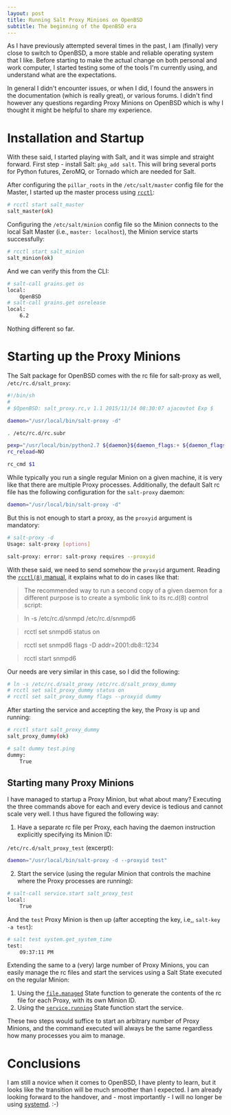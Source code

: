 ```yaml
---
layout: post
title: Running Salt Proxy Minions on OpenBSD
subtitle: The beginning of the OpenBSD era
---
```


As I have previously attempted several times in the past, I am (finally) very
close to switch to OpenBSD, a more stable and reliable operating system that I
like. Before starting to make the actual change on both personal and work
computer, I started testing some of the tools I'm currently using, and understand
what are the expectations.

In general I didn't encounter issues, or when I did, I found the answers
in the documentation (which is really great), or various forums. I didn't find
however any questions regarding Proxy Minions on OpenBSD which is why I thought
it might be helpful to share my experience.

Installation and Startup
========================

With these said, I started playing with Salt, and it was simple and straight
forward. First step - install Salt: ``pkg_add salt``. This will bring several
ports for Python futures, ZeroMQ, or Tornado which are needed for Salt.

After configuring the ``pillar_roots`` in the ``/etc/salt/master`` config file
for the Master, I started up the master process using
[``rcctl``](https://man.openbsd.org/rcctl):

```bash
# rcctl start salt_master
salt_master(ok)
```

Configuring the ``/etc/salt/minion`` config file so the Minion connects to the
local Salt Master (i.e., ``master: localhost``), the Minion service starts
successfully:

```bash
# rcctl start salt_minion
salt_minion(ok)
```

And we can verify this from the CLI:

```bash
# salt-call grains.get os
local:
    OpenBSD
# salt-call grains.get osrelease
local:
    6.2
```

Nothing different so far.


Starting up the Proxy Minions
=============================

The Salt package for OpenBSD comes with the rc file for salt-proxy as well,
``/etc/rc.d/salt_proxy``:

```bash
#!/bin/sh
#
# $OpenBSD: salt_proxy.rc,v 1.1 2015/11/14 08:30:07 ajacoutot Exp $

daemon="/usr/local/bin/salt-proxy -d"

. /etc/rc.d/rc.subr

pexp="/usr/local/bin/python2.7 ${daemon}${daemon_flags:+ ${daemon_flags}}"
rc_reload=NO

rc_cmd $1
```

While typically you run a single regular Minion on a given machine, it is very
like that there are multiple Proxy processes. Additionally, the default Salt rc
file has the following configuration for the ``salt-proxy`` daemon:

```bash
daemon="/usr/local/bin/salt-proxy -d"
```

But this is not enough to start a proxy, as the ``proxyid`` argument is
mandatory:

```bash
# salt-proxy -d
Usage: salt-proxy [options]

salt-proxy: error: salt-proxy requires --proxyid
```

With these said, we need to send somehow the ``proxyid`` argument. Reading the
[``rcctl(8)`` manual](https://man.openbsd.org/rcctl), it explains what to do
in cases like that:

> The recommended way to run a second copy of a given daemon for a different
> purpose is to create a symbolic link to its rc.d(8) control script:

> ln -s /etc/rc.d/snmpd /etc/rc.d/snmpd6 

> rcctl set snmpd6 status on 

> rcctl set snmpd6 flags -D addr=2001:db8::1234 

> rcctl start snmpd6

Our needs are very similar in this case, so I did the following:

```bash
# ln -s /etc/rc.d/salt_proxy /etc/rc.d/salt_proxy_dummy
# rcctl set salt_proxy_dummy status on
# rcctl set salt_proxy_dummy flags --proxyid dummy
```

After starting the service and accepting the key, the Proxy is up and running:

```bash
# rcctl start salt_proxy_dummy
salt_proxy_dummy(ok)
```

```bash
# salt dummy test.ping
dummy:
    True
```

Starting many Proxy Minions
---------------------------

I have managed to startup a Proxy Minion, but what about many? Executing the
three commands above for each and every device is tedious and cannot scale very
well. I thus have figured the following way:

1) Have a separate rc file per Proxy, each having the daemon instruction
   explicitly specifying its Minion ID:

``/etc/rc.d/salt_proxy_test`` (excerpt):

```bash
daemon="/usr/local/bin/salt-proxy -d --proxyid test"
```

2) Start the service (using the regular Minion that controls the machine where
   the Proxy processes are running):

```bash
# salt-call service.start salt_proxy_test
local:
    True
```

And the ``test`` Proxy Minion is then up (after accepting the key, i.e,,
``salt-key -a test``):

```bash
# salt test system.get_system_time
test:
    09:37:11 PM
```

Extending the same to a (very) large number of Proxy Minions, you can easily
manage the rc files and start the services using a Salt State executed on the
regular Minion:

1) Using the [``file.managed``](https://docs.saltstack.com/en/latest/ref/states/all/salt.states.file.html#salt.states.file.managed)
   State function to generate the contents of the rc file for each Proxy, with its
   own Minion ID.
2) Using the [``service.running``](https://docs.saltstack.com/en/latest/ref/states/all/salt.states.service.html#salt.states.service.running)
   State function start the service.

These two steps would suffice to start an arbitrary number of Proxy Minions, and
the command executed will always be the same regardless how many processes you
aim to manage.

Conclusions
===========

I am still a novice when it comes to OpenBSD, I have plenty to learn, but it
looks like the transition will be much smoother than I expected. I am already
looking forward to the handover, and - most importantly - I will no longer be
using [systemd](https://twitter.com/systemdsucks). :-)
